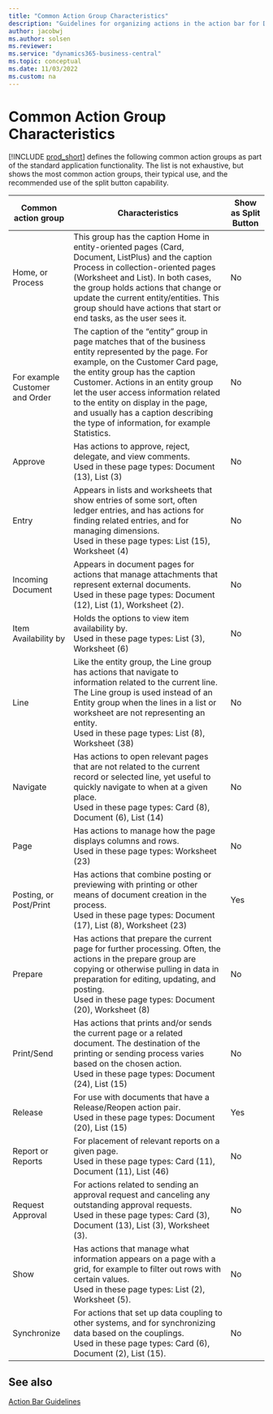 ```yaml
---
title: "Common Action Group Characteristics"
description: "Guidelines for organizing actions in the action bar for Dynamics 365 Business Central"
author: jacobwj
ms.author: solsen
ms.reviewer: 
ms.service: "dynamics365-business-central"
ms.topic: conceptual
ms.date: 11/03/2022
ms.custom: na
---
```


# Common Action Group Characteristics

[!INCLUDE [prod_short](includes/prod_short.md)] defines the following common action groups as part of the standard application functionality. The list is not exhaustive, but shows the most common action groups, their typical use, and the recommended use of the split button capability.  


| Common action group | Characteristics | Show as Split Button  |
|---------------------|-----------------|-----------------------|
|Home, or Process | This group has the caption Home in entity-oriented pages (Card, Document, ListPlus) and the caption Process in collection-oriented pages (Worksheet and List). In both cases, the group holds actions that change or update the current entity/entities. This group should have actions that start or end tasks, as the user sees it. | No |
|<Name of an entity> <br>For example Customer and Order | The caption of the “entity” group in page matches that of the business entity represented by the page. For example, on the Customer Card page, the entity group has the caption Customer. Actions in an entity group let the user access information related to the entity on display in the page, and usually has a caption describing the type of information, for example Statistics.  | No | 
| Approve | Has actions to approve, reject, delegate, and view comments.<br> Used in these page types: Document (13), List (3) | No | 
| Entry  | Appears in lists and worksheets that show entries of some sort, often ledger entries, and has actions for finding related entries, and for managing dimensions. <br>Used in these page types: List (15), Worksheet (4) | No | 
| Incoming Document  | Appears in document pages for actions that manage attachments that represent external documents. <br>Used in these page types: Document (12), List (1), Worksheet (2).| No |
| Item Availability by  | Holds the options to view item availability by.<br> Used in these page types: List (3), Worksheet (6) | No | 
| Line | Like the entity group, the Line group has actions that navigate to information related to the current line. The Line group is used instead of an Entity group when the lines in a list or worksheet are not representing an entity. <br>Used in these page types: List (8), Worksheet (38) | No | 
| Navigate  | Has actions to open relevant pages that are not related to the current record or selected line, yet useful to quickly navigate to when at a given place. <br>Used in these page types: Card (8), Document (6), List (14) | No | 
| Page  | Has actions to manage how the page displays columns and rows.<br> Used in these page types: Worksheet (23) | No |
| Posting, or Post/Print  | Has actions that combine posting or previewing with printing or other means of document creation in the process. <br>Used in these page types: Document (17), List (8), Worksheet (23) | Yes |
| Prepare  | Has actions that prepare the current page for further processing. Often, the actions in the prepare group are copying or otherwise pulling in data in preparation for editing, updating, and posting.<br> Used in these page types: Document (20), Worksheet (8) | No |
| Print/Send  | Has actions that prints and/or sends the current page or a related document. The destination of the printing or sending process varies based on the chosen action.<br> Used in these page types: Document (24), List (15) | No |
| Release | For use with documents that have a Release/Reopen action pair. <br>Used in these page types: Document (20), List (15) | Yes  |
| Report or Reports | For placement of relevant reports on a given page. <br>Used in these page types: Card (11), Document (11), List (46) | No |
| Request Approval  | For actions related to sending an approval request and canceling any outstanding approval requests.<br> Used in these page types: Card (3), Document (13), List (3), Worksheet (3).| No |
| Show  | Has actions that manage what information appears on a page with a grid, for example to filter out rows with certain values.<br> Used in these page types: List (2), Worksheet (5). | No |
| Synchronize | For actions that set up data coupling to other systems, and for synchronizing data based on the couplings.<br> Used in these page types: Card (6), Document (2), List (15). | No | 


## See also

[Action Bar Guidelines](devenv-action-bar-guidelines.md)